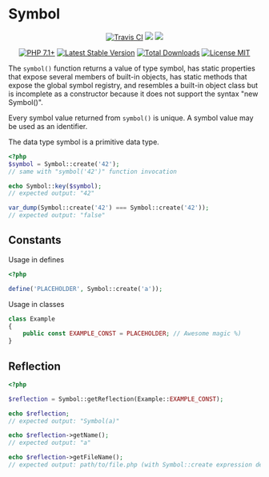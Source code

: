 <p align="center">
    <h1>Symbol</h1>
</p>
<p align="center">
    <a href="https://travis-ci.org/SerafimArts/Symbol"><img src="https://travis-ci.org/SerafimArts/Symbol.svg" alt="Travis CI" /></a>
    <a href="https://codeclimate.com/github/SerafimArts/Symbol/test_coverage"><img src="https://api.codeclimate.com/v1/badges/43f91ec27407081b8d51/test_coverage" /></a>
    <a href="https://codeclimate.com/github/SerafimArts/Symbol/maintainability"><img src="https://api.codeclimate.com/v1/badges/43f91ec27407081b8d51/maintainability" /></a>
</p>
<p align="center">
    <a href="https://packagist.org/packages/serafim/symbol"><img src="https://img.shields.io/badge/PHP-7.1+-6f4ca5.svg" alt="PHP 7.1+"></a>
    <a href="https://packagist.org/packages/serafim/symbol"><img src="https://poser.pugx.org/SerafimArts/Symbol/version" alt="Latest Stable Version"></a>
    <a href="https://packagist.org/packages/serafim/symbol"><img src="https://poser.pugx.org/SerafimArts/Symbol/downloads" alt="Total Downloads"></a>
    <a href="https://raw.githubusercontent.com/SerafimArts/Symbol/master/LICENSE.md"><img src="https://poser.pugx.org/SerafimArts/Symbol/license" alt="License MIT"></a>
</p>

The `symbol()` function returns a value of type symbol, has static 
properties that expose several members of built-in objects, 
has static methods that expose the global symbol registry, and 
resembles a built-in object class but is incomplete as a constructor 
because it does not support the syntax "new Symbol()".  

Every symbol value returned from `symbol()` is unique. 
A symbol value may be used as an identifier.

The data type symbol is a primitive data type.

```php
<?php
$symbol = Symbol::create('42');
// same with "symbol('42')" function invocation

echo Symbol::key($symbol);
// expected output: "42"

var_dump(Symbol::create('42') === Symbol::create('42'));
// expected output: "false"
```

## Constants

Usage in defines

```php
<?php

define('PLACEHOLDER', Symbol::create('a'));
```

Usage in classes

```php
class Example
{
    public const EXAMPLE_CONST = PLACEHOLDER; // Awesome magic %)
}
```

## Reflection

```php
<?php

$reflection = Symbol::getReflection(Example::EXAMPLE_CONST);

echo $reflection; 
// expected output: "Symbol(a)"

echo $reflection->getName();
// expected output: "a"

echo $reflection->getFileName();
// expected output: path/to/file.php (with Symbol::create expression definition).
```

